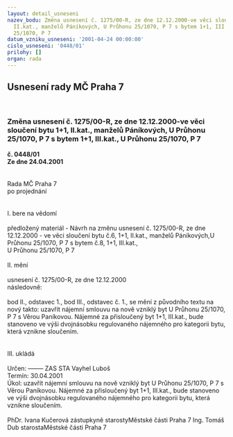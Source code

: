 ```yaml
---
layout: detail_usneseni
nazev_bodu: Změna usnesení č. 1275/00-R, ze dne 12.12.2000-ve věci sloučení bytu 1+1,
  II.kat., manželů Páníkových, U Průhonu 25/1070, P 7 s bytem 1+1, III.kat., U Průhonu
  25/1070, P 7
datum_vzniku_usneseni: '2001-04-24 00:00:00'
cislo_usneseni: '0448/01'
prilohy: []
organ: rada
---
```

<div id="ucUsn_pList" class="usn">
	<span><h2>Usnesení rady MČ Praha 7 </h2>
<br></span><div class="standBody">
<span><h3>Změna usnesení č. 1275/00-R, ze dne 12.12.2000-ve věci sloučení bytu 1+1, II.kat., manželů Páníkových, U Průhonu 25/1070, P 7 s bytem 1+1, III.kat., U Průhonu 25/1070, P 7</h3></span><div class="center">
		<strong>č. 0448/01</strong><br>
	</div>
<div class="center">
		<strong>Ze dne 24.04.2001</strong><br><br>
	</div>
<br>Rada MČ Praha 7<br>po projednání<br><br><br>I.	bere na vědomí<br><br> předložený materiál - Návrh na změnu usnesení č. 1275/00-R, ze dne 12.12.2000 - ve věci sloučení bytu č.6, 1+1, II.kat., manželů Páníkových,U Průhonu 25/1070, P 7 s bytem č.8, 1+1, III.kat., <br>U Průhonu 25/1070, P 7 <br><br>II.	mění <br><br>usnesení č. 1275/00-R, ze dne 12.12.2000<br>následovně:<br><br>bod II., odstavec 1., bod III., odstavec č. 1., se mění z původního textu na nový takto: uzavřít nájemní smlouvu na nově vzniklý byt U Průhonu 25/1070, P 7 s Věrou Paníkovou. Nájemné za přisloučený byt 1+1, III.kat., bude stanoveno ve výši dvojnásobku regulovaného nájemného pro kategorii bytu, která vznikne sloučením.<br><br><br>III.	ukládá <br><br> Určen:	–––––	ZAS STA Vayhel Luboš<br>Termín: 30.04.2001<br>Úkol:	uzavřít nájemní smlouvu na nově vzniklý byt U Průhonu 25/1070, P 7 s Věrou Paníkovou. Nájemné za přisloučený byt 1+1, III.kat., bude stanoveno ve výši dvojnásobku regulovaného nájemného pro kategorii bytu, která vznikne sloučením.<br>  	<br>PhDr. Ivana Kučerová zástupkyně starostyMěstské části Praha 7	Ing. Tomáš Dub starostaMěstské části Praha 7<br>	<br><br>
</div>
</div>